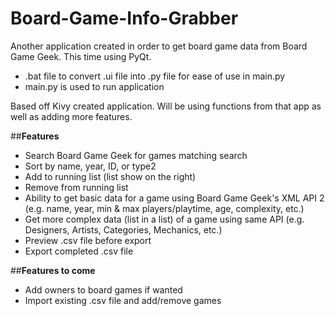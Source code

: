 # Board-Game-Info-Grabber
Another application created in order to get board game data from Board Game Geek. This time using PyQt.

 * .bat file to convert .ui file into .py file for ease of use in main.py
 * main.py is used to run application

 Based off Kivy created application. Will be using functions from that app as well as adding more features.

##**Features**
* Search Board Game Geek for games matching search
* Sort by name, year, ID, or type2
* Add to running list (list show on the right)
* Remove from running list
* Ability to get basic data for a game using Board Game Geek's XML API 2 (e.g. name, year, min & max players/playtime, age, complexity, etc.)
* Get more complex data (list in a list) of a game using same API (e.g. Designers, Artists, Categories, Mechanics, etc.)
* Preview .csv file before export
* Export completed .csv file

##**Features to come**
* Add owners to board games if wanted
* Import existing .csv file and add/remove games
